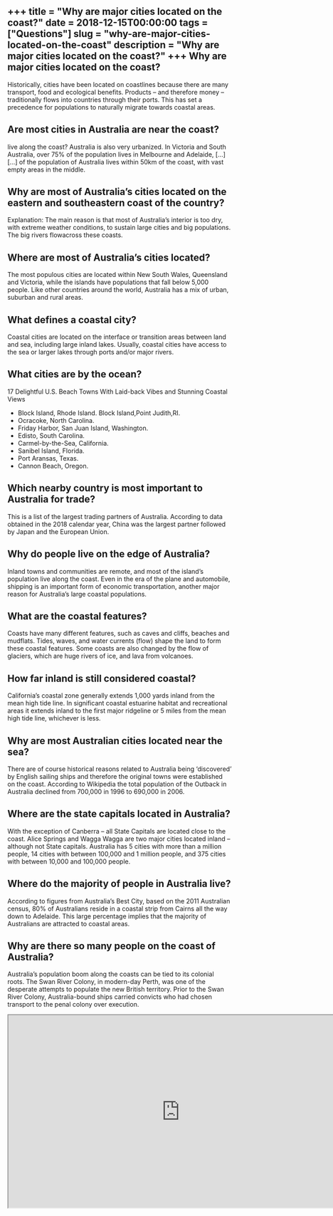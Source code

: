 +++
title = "Why are major cities located on the coast?"
date = 2018-12-15T00:00:00
tags = ["Questions"]
slug = "why-are-major-cities-located-on-the-coast"
description = "Why are major cities located on the coast?"
+++
Why are major cities located on the coast?
------------------------------------------

Historically, cities have been located on coastlines because there are many transport, food and ecological benefits. Products – and therefore money – traditionally flows into countries through their ports. This has set a precedence for populations to naturally migrate towards coastal areas.

Are most cities in Australia are near the coast?
------------------------------------------------

live along the coast? Australia is also very urbanized. In Victoria and South Australia, over 75% of the population lives in Melbourne and Adelaide, \[…\] \[…\] of the population of Australia lives within 50km of the coast, with vast empty areas in the middle.

Why are most of Australia’s cities located on the eastern and southeastern coast of the country?
------------------------------------------------------------------------------------------------

Explanation: The main reason is that most of Australia’s interior is too dry, with extreme weather conditions, to sustain large cities and big populations. The big rivers flowacross these coasts.

Where are most of Australia’s cities located?
---------------------------------------------

The most populous cities are located within New South Wales, Queensland and Victoria, while the islands have populations that fall below 5,000 people. Like other countries around the world, Australia has a mix of urban, suburban and rural areas.

What defines a coastal city?
----------------------------

Coastal cities are located on the interface or transition areas between land and sea, including large inland lakes. Usually, coastal cities have access to the sea or larger lakes through ports and/or major rivers.

What cities are by the ocean?
-----------------------------

17 Delightful U.S. Beach Towns With Laid-back Vibes and Stunning Coastal Views

- Block Island, Rhode Island. Block Island,Point Judith,RI.
- Ocracoke, North Carolina.
- Friday Harbor, San Juan Island, Washington.
- Edisto, South Carolina.
- Carmel-by-the-Sea, California.
- Sanibel Island, Florida.
- Port Aransas, Texas.
- Cannon Beach, Oregon.

Which nearby country is most important to Australia for trade?
--------------------------------------------------------------

This is a list of the largest trading partners of Australia. According to data obtained in the 2018 calendar year, China was the largest partner followed by Japan and the European Union.

Why do people live on the edge of Australia?
--------------------------------------------

Inland towns and communities are remote, and most of the island’s population live along the coast. Even in the era of the plane and automobile, shipping is an important form of economic transportation, another major reason for Australia’s large coastal populations.

What are the coastal features?
------------------------------

Coasts have many different features, such as caves and cliffs, beaches and mudflats. Tides, waves, and water currents (flow) shape the land to form these coastal features. Some coasts are also changed by the flow of glaciers, which are huge rivers of ice, and lava from volcanoes.

How far inland is still considered coastal?
-------------------------------------------

California’s coastal zone generally extends 1,000 yards inland from the mean high tide line. In significant coastal estuarine habitat and recreational areas it extends inland to the first major ridgeline or 5 miles from the mean high tide line, whichever is less.

Why are most Australian cities located near the sea?
----------------------------------------------------

There are of course historical reasons related to Australia being ‘discovered’ by English sailing ships and therefore the original towns were established on the coast. According to Wikipedia the total population of the Outback in Australia declined from 700,000 in 1996 to 690,000 in 2006.

Where are the state capitals located in Australia?
--------------------------------------------------

With the exception of Canberra – all State Capitals are located close to the coast. Alice Springs and Wagga Wagga are two major cities located inland – although not State capitals. Australia has 5 cities with more than a million people, 14 cities with between 100,000 and 1 million people, and 375 cities with between 10,000 and 100,000 people.

Where do the majority of people in Australia live?
--------------------------------------------------

According to figures from Australia’s Best City, based on the 2011 Australian census, 80% of Australians reside in a coastal strip from Cairns all the way down to Adelaide. This large percentage implies that the majority of Australians are attracted to coastal areas.

Why are there so many people on the coast of Australia?
-------------------------------------------------------

Australia’s population boom along the coasts can be tied to its colonial roots. The Swan River Colony, in modern-day Perth, was one of the desperate attempts to populate the new British territory. Prior to the Swan River Colony, Australia-bound ships carried convicts who had chosen transport to the penal colony over execution.

<iframe allow="accelerometer; autoplay; clipboard-write; encrypted-media; gyroscope; picture-in-picture" allowfullscreen="" class="__youtube_prefs__  epyt-is-override  no-lazyload" data-no-lazy="1" data-origheight="433" data-origwidth="770" data-skipgform_ajax_framebjll="" height="433" id="_ytid_77377" loading="lazy" src="https://www.youtube.com/embed/aeEy4t8fDsw?enablejsapi=1&autoplay=0&cc_load_policy=0&cc_lang_pref=&iv_load_policy=1&loop=0&modestbranding=0&rel=1&fs=1&playsinline=0&autohide=2&theme=dark&color=red&controls=1&" title="YouTube player" width="770"></iframe>